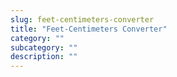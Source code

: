 ```yaml
---
slug: feet-centimeters-converter
title: "Feet-Centimeters Converter"
category: ""
subcategory: ""
description: ""
---
```


